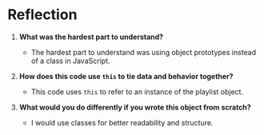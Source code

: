 # Reflection

1. **What was the hardest part to understand?**

   - The hardest part to understand was using object prototypes instead of a class in JavaScript.

2. **How does this code use `this` to tie data and behavior together?**

   - This code uses `this` to refer to an instance of the playlist object.

3. **What would you do differently if you wrote this object from scratch?**
   - I would use classes for better readability and structure.
